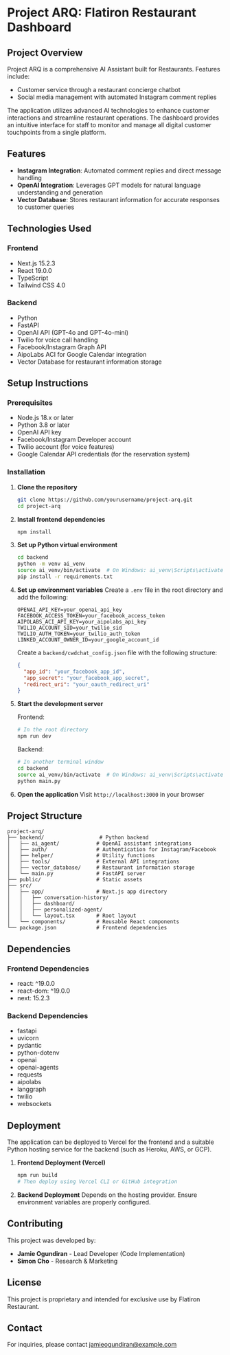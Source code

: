 # Project ARQ: Flatiron Restaurant Dashboard

## Project Overview

Project ARQ is a comprehensive AI Assistant built for Restaurants. Features include:

- Customer service through a restaurant concierge chatbot
- Social media management with automated Instagram comment replies

The application utilizes advanced AI technologies to enhance customer interactions and streamline restaurant operations. The dashboard provides an intuitive interface for staff to monitor and manage all digital customer touchpoints from a single platform.

## Features

- **Instagram Integration**: Automated comment replies and direct message handling
- **OpenAI Integration**: Leverages GPT models for natural language understanding and generation
- **Vector Database**: Stores restaurant information for accurate responses to customer queries

## Technologies Used

### Frontend

- Next.js 15.2.3
- React 19.0.0
- TypeScript
- Tailwind CSS 4.0

### Backend

- Python
- FastAPI
- OpenAI API (GPT-4o and GPT-4o-mini)
- Twilio for voice call handling
- Facebook/Instagram Graph API
- AipoLabs ACI for Google Calendar integration
- Vector Database for restaurant information storage

## Setup Instructions

### Prerequisites

- Node.js 18.x or later
- Python 3.8 or later
- OpenAI API key
- Facebook/Instagram Developer account
- Twilio account (for voice features)
- Google Calendar API credentials (for the reservation system)

### Installation

1. **Clone the repository**

   ```bash
   git clone https://github.com/yourusername/project-arq.git
   cd project-arq
   ```

2. **Install frontend dependencies**

   ```bash
   npm install
   ```

3. **Set up Python virtual environment**

   ```bash
   cd backend
   python -m venv ai_venv
   source ai_venv/bin/activate  # On Windows: ai_venv\Scripts\activate
   pip install -r requirements.txt
   ```

4. **Set up environment variables**
   Create a `.env` file in the root directory and add the following:

   ```
   OPENAI_API_KEY=your_openai_api_key
   FACEBOOK_ACCESS_TOKEN=your_facebook_access_token
   AIPOLABS_ACI_API_KEY=your_aipolabs_api_key
   TWILIO_ACCOUNT_SID=your_twilio_sid
   TWILIO_AUTH_TOKEN=your_twilio_auth_token
   LINKED_ACCOUNT_OWNER_ID=your_google_account_id
   ```

   Create a `backend/cwdchat_config.json` file with the following structure:

   ```json
   {
     "app_id": "your_facebook_app_id",
     "app_secret": "your_facebook_app_secret",
     "redirect_uri": "your_oauth_redirect_uri"
   }
   ```

5. **Start the development server**

   Frontend:

   ```bash
   # In the root directory
   npm run dev
   ```

   Backend:

   ```bash
   # In another terminal window
   cd backend
   source ai_venv/bin/activate  # On Windows: ai_venv\Scripts\activate
   python main.py
   ```

6. **Open the application**
   Visit `http://localhost:3000` in your browser

## Project Structure

```
project-arq/
├── backend/                  # Python backend
│   ├── ai_agent/            # OpenAI assistant integrations
│   ├── auth/                # Authentication for Instagram/Facebook
│   ├── helper/              # Utility functions
│   ├── tools/               # External API integrations
│   ├── vector_database/     # Restaurant information storage
│   └── main.py              # FastAPI server
├── public/                  # Static assets
├── src/
│   ├── app/                 # Next.js app directory
│   │   ├── conversation-history/
│   │   ├── dashboard/
│   │   ├── personalized-agent/
│   │   └── layout.tsx       # Root layout
│   └── components/          # Reusable React components
└── package.json             # Frontend dependencies
```

## Dependencies

### Frontend Dependencies

- react: ^19.0.0
- react-dom: ^19.0.0
- next: 15.2.3

### Backend Dependencies

- fastapi
- uvicorn
- pydantic
- python-dotenv
- openai
- openai-agents
- requests
- aipolabs
- langgraph
- twilio
- websockets

## Deployment

The application can be deployed to Vercel for the frontend and a suitable Python hosting service for the backend (such as Heroku, AWS, or GCP).

1. **Frontend Deployment (Vercel)**

   ```bash
   npm run build
   # Then deploy using Vercel CLI or GitHub integration
   ```

2. **Backend Deployment**
   Depends on the hosting provider. Ensure environment variables are properly configured.

## Contributing

This project was developed by:

- **Jamie Ogundiran** - Lead Developer (Code Implementation)
- **Simon Cho** - Research & Marketing

## License

This project is proprietary and intended for exclusive use by Flatiron Restaurant.

## Contact

For inquiries, please contact [jamieogundiran@example.com](mailto:jamieogundiran@gmail.com)
